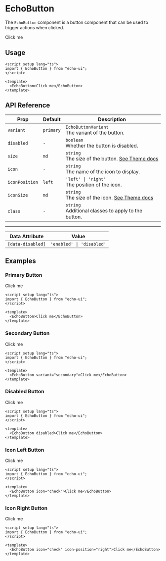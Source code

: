 <script setup>
import { DemoCard } from '../../../components';
import { EchoButton } from "../../../../src/index.ts";
</script>


# EchoButton

The `EchoButton` component is a button component that can be used to trigger actions when clicked.

<DemoCard>
  <EchoButton>Click me</EchoButton>
</DemoCard>

## Usage

```vue
<script setup lang="ts">
import { EchoButton } from "echo-ui";
</script>

<template>
  <EchoButton>Click me</EchoButton>
</template>
```

## API Reference

| Prop          | Default   | Description                                                                                             |
|---------------|-----------|---------------------------------------------------------------------------------------------------------|
| `variant`     | `primary` | `EchoButtonVariant` <br> The variant of the button.                                                     |
| `disabled`    | `-`       | `boolean` <br> Whether the button is disabled.                                                          |
| `size`        | `md`      | `string` <br> The size of the button. [See Theme docs](../../guide/theme/index.md) |
| `icon`        | `-`       | `string` <br> The name of the icon to display.                                                          |
| `iconPosition`| `left`    | `'left' \| 'right'` <br> The position of the icon.                                                      |
| `iconSize`    | `md`      | `string` <br> The size of the icon. [See Theme docs](../../guide/theme/index.md)   |
| `class`       | `-`       | `string` <br> Additional classes to apply to the button.                                                |

---

| Data Attribute | Value |
|----------------|------------------------------|
| `[data-disabled]` | `'enabled' \| 'disabled'` |

## Examples

### Primary Button

<DemoCard>
  <EchoButton>Click me</EchoButton>
</DemoCard>

```vue [index.vue]
<script setup lang="ts">
import { EchoButton } from "echo-ui";
</script>

<template>
  <EchoButton>Click me</EchoButton>
</template>
```

### Secondary Button

<DemoCard card-classes="bg-[var(--echo-ui-secondary)]">
  <EchoButton variant="secondary">Click me</EchoButton>
</DemoCard>

```vue [index.vue]
<script setup lang="ts">
import { EchoButton } from "echo-ui";
</script>

<template>
  <EchoButton variant="secondary">Click me</EchoButton>
</template>
```

### Disabled Button

<DemoCard>
  <EchoButton disabled>Click me</EchoButton>
</DemoCard>

```vue [index.vue]
<script setup lang="ts">
import { EchoButton } from "echo-ui";
</script>

<template>
  <EchoButton disabled>Click me</EchoButton>
</template>
```

### Icon Left Button

<DemoCard>
  <EchoButton icon="check">Click me</EchoButton>
</DemoCard>

```vue [index.vue]
<script setup lang="ts">
import { EchoButton } from "echo-ui";
</script>

<template>
  <EchoButton icon="check">Click me</EchoButton>
</template>
```

### Icon Right Button


<DemoCard>
  <EchoButton icon="check" icon-position="right">Click me</EchoButton>
</DemoCard>

```vue [index.vue]
<script setup lang="ts">
import { EchoButton } from "echo-ui";
</script>

<template>
  <EchoButton icon="check" icon-position="right">Click me</EchoButton>
</template>
```

